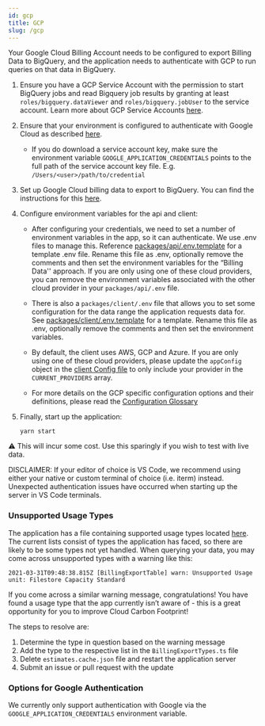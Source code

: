 ```yaml
---
id: gcp
title: GCP
slug: /gcp
---
```


Your Google Cloud Billing Account needs to be configured to export Billing Data to BigQuery, and the application needs to authenticate with GCP to run queries on that data in BigQuery.

1.  Ensure you have a GCP Service Account with the permission to start BigQuery jobs and read Bigquery job results by granting at least `roles/bigquery.dataViewer` and `roles/bigquery.jobUser` to the service account. Learn more about GCP Service Accounts [here](https://cloud.google.com/iam/docs/service-accounts).

2.  Ensure that your environment is configured to authenticate with Google Cloud as described [here](https://cloud.google.com/docs/authentication/getting-started).

    - If you do download a service account key, make sure the environment variable `GOOGLE_APPLICATION_CREDENTIALS` points to the full path of the service account key file. E.g. `/Users/<user>/path/to/credential`

3.  Set up Google Cloud billing data to export to BigQuery. You can find the instructions for this [here](https://cloud.google.com/billing/docs/how-to/export-data-bigquery).

4.  Configure environment variables for the api and client:

    - After configuring your credentials, we need to set a number of environment variables in the app, so it can authenticate. We use .env files to manage this. Reference [packages/api/.env.template](https://github.com/cloud-carbon-footprint/cloud-carbon-footprint/blob/trunk/packages/api/.env.template) for a template .env file. Rename this file as .env, optionally remove the comments and then set the environment variables for the “Billing Data'' approach. If you are only using one of these cloud providers, you can remove the environment variables associated with the other cloud provider in your `packages/api/.env` file.

    - There is also a `packages/client/.env` file that allows you to set some configuration for the data range the application requests data for. See [packages/client/.env.template](https://github.com/cloud-carbon-footprint/cloud-carbon-footprint/blob/trunk/packages/client/.env.template) for a template. Rename this file as .env, optionally remove the comments and then set the environment variables.

    - By default, the client uses AWS, GCP and Azure. If you are only using one of these cloud providers, please update the `appConfig` object in the [client Config file](https://github.com/cloud-carbon-footprint/cloud-carbon-footprint/blob/trunk/packages/client/src/Config.ts) to only include your provider in the `CURRENT_PROVIDERS` array.

    - For more details on the GCP specific configuration options and their definitions, please read the [Configuration Glossary](./configurations-glossary#variables-needed-for-the-billing-data-holistic-approach-with-gcp)

5.  Finally, start up the application:

        yarn start

⚠️ This will incur some cost. Use this sparingly if you wish to test with live data.

DISCLAIMER: If your editor of choice is VS Code, we recommend using either your native or custom terminal of choice (i.e. iterm) instead. Unexpected authentication issues have occurred when starting up the server in VS Code terminals.

### Unsupported Usage Types

The application has a file containing supported usage types located [here](https://github.com/cloud-carbon-footprint/cloud-carbon-footprint/blob/trunk/packages/core/src/services/gcp/BillingExportTypes.ts). The current lists consist of types the application has faced, so there are likely to be some types not yet handled. When querying your data, you may come across unsupported types with a warning like this:

`2021-03-31T09:48:38.815Z [BillingExportTable] warn: Unsupported Usage unit: Filestore Capacity Standard`

If you come across a similar warning message, congratulations! You have found a usage type that the app currently isn’t aware of - this is a great opportunity for you to improve Cloud Carbon Footprint!

The steps to resolve are:

1. Determine the type in question based on the warning message
2. Add the type to the respective list in the `BillingExportTypes.ts` file
3. Delete `estimates.cache.json` file and restart the application server
4. Submit an issue or pull request with the update

### Options for Google Authentication

We currently only support authentication with Google via the `GOOGLE_APPLICATION_CREDENTIALS` environment variable.

<!-- © 2021 Thoughtworks, Inc. -->
